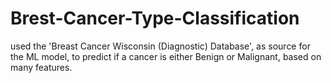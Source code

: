 # Brest-Cancer-Type-Classification
used the 'Breast Cancer Wisconsin (Diagnostic) Database', as source for the ML model, to predict if a cancer is either Benign or Malignant, based on many features. 
